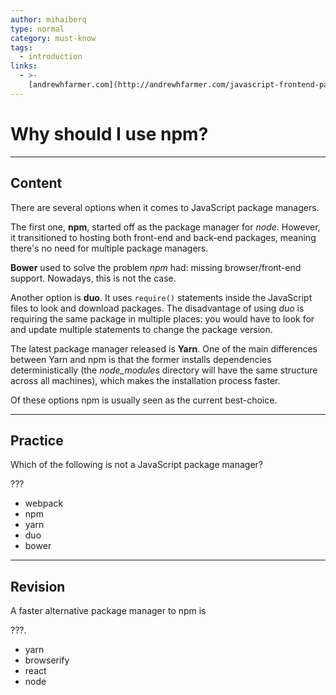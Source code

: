 ```yaml
---
author: mihaiberq
type: normal
category: must-know
tags:
  - introduction
links:
  - >-
    [andrewhfarmer.com](http://andrewhfarmer.com/javascript-frontend-package-managers/){website}
---
```


# Why should I use npm?


---

## Content

There are several options when it comes to JavaScript package managers.

The first one, **npm**, started off as the package manager for *node*. However, it transitioned to hosting both front-end and back-end packages, meaning there's no need for multiple package managers.

**Bower** used to solve the problem *npm* had: missing browser/front-end support. Nowadays, this is not the case.

Another option is **duo**. It uses `require()` statements inside the JavaScript files to look and download packages. The disadvantage of using *duo* is requiring the same package in multiple places: you would have to look for and update multiple statements to change the package version.

The latest package manager released is **Yarn**. One of the main differences between Yarn and npm is that the former installs dependencies deterministically (the *node_modules* directory will have the same structure across all machines), which makes the installation process faster.

Of these options npm is usually seen as the current best-choice.


---

## Practice

Which of the following is not a JavaScript package manager?

???

- webpack
- npm
- yarn
- duo
- bower


---

## Revision

A faster alternative package manager to npm is

???.

- yarn
- browserify
- react
- node
 
